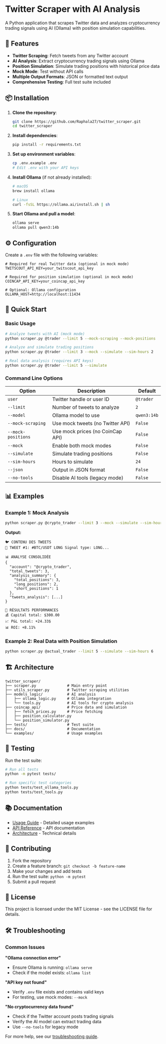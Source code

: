 # Twitter Scraper with AI Analysis

A Python application that scrapes Twitter data and analyzes cryptocurrency trading signals using AI (Ollama) with position simulation capabilities.

## 🚀 Features

- **Twitter Scraping**: Fetch tweets from any Twitter account
- **AI Analysis**: Extract cryptocurrency trading signals using Ollama
- **Position Simulation**: Simulate trading positions with historical price data
- **Mock Mode**: Test without API calls
- **Multiple Output Formats**: JSON or formatted text output
- **Comprehensive Testing**: Full test suite included

## 📦 Installation

1. **Clone the repository**:
   ```bash
   git clone https://github.com/Raphala27/twitter_scraper.git
   cd twitter_scraper
   ```

2. **Install dependencies**:
   ```bash
   pip install -r requirements.txt
   ```

3. **Set up environment variables**:
   ```bash
   cp .env.example .env
   # Edit .env with your API keys
   ```

4. **Install Ollama** (if not already installed):
   ```bash
   # macOS
   brew install ollama
   
   # Linux
   curl -fsSL https://ollama.ai/install.sh | sh
   ```

5. **Start Ollama and pull a model**:
   ```bash
   ollama serve
   ollama pull qwen3:14b
   ```

## ⚙️ Configuration

Create a `.env` file with the following variables:

```env
# Required for real Twitter data (optional in mock mode)
TWITSCOUT_API_KEY=your_twitscout_api_key

# Required for position simulation (optional in mock mode)
COINCAP_API_KEY=your_coincap_api_key

# Optional: Ollama configuration
OLLAMA_HOST=http://localhost:11434
```

## 🎯 Quick Start

### Basic Usage

```bash
# Analyze tweets with AI (mock mode)
python scraper.py @trader --limit 5 --mock-scraping --mock-positions

# Analyze and simulate trading positions
python scraper.py @trader --limit 3 --mock --simulate --sim-hours 2

# Real data analysis (requires API keys)
python scraper.py @trader --limit 5 --simulate
```

### Command Line Options

| Option | Description | Default |
|--------|-------------|---------|
| `user` | Twitter handle or user ID | `@trader` |
| `--limit` | Number of tweets to analyze | `2` |
| `--model` | Ollama model to use | `qwen3:14b` |
| `--mock-scraping` | Use mock tweets (no Twitter API) | `False` |
| `--mock-positions` | Use mock prices (no CoinCap API) | `False` |
| `--mock` | Enable both mock modes | `False` |
| `--simulate` | Simulate trading positions | `False` |
| `--sim-hours` | Hours to simulate | `24` |
| `--json` | Output in JSON format | `False` |
| `--no-tools` | Disable AI tools (legacy mode) | `False` |

## 📊 Examples

### Example 1: Mock Analysis
```bash
python scraper.py @crypto_trader --limit 3 --mock --simulate --sim-hours 1
```

**Output:**
```
🐦 CONTENU DES TWEETS 
📝 TWEET #1: #BTC/USDT LONG Signal type: LONG...

📊 ANALYSE CONSOLIDÉE 
{
  "account": "@crypto_trader",
  "total_tweets": 3,
  "analysis_summary": {
    "total_positions": 3,
    "long_positions": 2,
    "short_positions": 1
  },
  "tweets_analysis": [...]
}

🎯 RÉSULTATS PERFORMANCES 
💰 Capital total: $300.00
📈 P&L total: +24.33$
📊 ROI: +8.11%
```

### Example 2: Real Data with Position Simulation
```bash
python scraper.py @actual_trader --limit 5 --simulate --sim-hours 6
```

## 🏗️ Architecture

```
twitter_scraper/
├── scraper.py              # Main entry point
├── utils_scraper.py        # Twitter scraping utilities
├── models_logic/           # AI analysis
│   ├── ollama_logic.py     # Ollama integration
│   └── tools.py            # AI tools for crypto analysis
├── coincap_api/            # Price data and simulation
│   ├── fetch_prices.py     # Price fetching
│   ├── position_calculator.py
│   └── position_simulator.py
├── tests/                  # Test suite
├── docs/                   # Documentation
└── examples/               # Usage examples
```

## 🧪 Testing

Run the test suite:

```bash
# Run all tests
python -m pytest tests/

# Run specific test categories
python tests/test_ollama_tools.py
python tests/test_tools.py
```

## 📚 Documentation

- [Usage Guide](docs/USAGE.md) - Detailed usage examples
- [API Reference](docs/API.md) - API documentation
- [Architecture](docs/ARCHITECTURE.md) - Technical details

## 🤝 Contributing

1. Fork the repository
2. Create a feature branch: `git checkout -b feature-name`
3. Make your changes and add tests
4. Run the test suite: `python -m pytest`
5. Submit a pull request

## 📄 License

This project is licensed under the MIT License - see the LICENSE file for details.

## 🛠️ Troubleshooting

### Common Issues

**"Ollama connection error"**
- Ensure Ollama is running: `ollama serve`
- Check if the model exists: `ollama list`

**"API key not found"**
- Verify `.env` file exists and contains valid keys
- For testing, use mock modes: `--mock`

**"No cryptocurrency data found"**
- Check if the Twitter account posts trading signals
- Verify the AI model can extract trading data
- Use `--no-tools` for legacy mode

For more help, see our [troubleshooting guide](docs/TROUBLESHOOTING.md).

